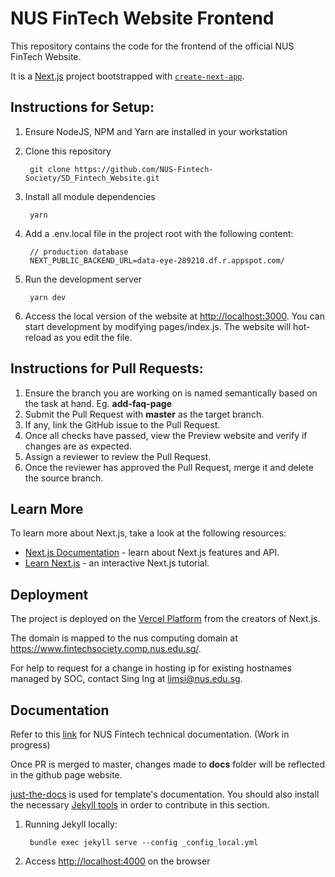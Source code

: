 # NUS FinTech Website Frontend

This repository contains the code for the frontend of the official NUS FinTech Website.

It is a [Next.js](https://nextjs.org/) project bootstrapped with [`create-next-app`](https://github.com/vercel/next.js/tree/canary/packages/create-next-app).

## Instructions for Setup:
1. Ensure NodeJS, NPM and Yarn are installed in your workstation
2. Clone this repository
  
        git clone https://github.com/NUS-Fintech-Society/SD_Fintech_Website.git

3. Install all module dependencies

        yarn
    
4. Add a .env.local file in the project root with the following content:

        // production database
        NEXT_PUBLIC_BACKEND_URL=data-eye-289210.df.r.appspot.com/

5. Run the development server

        yarn dev

6. Access the local version of the website at [http://localhost:3000](http://localhost:3000). You can start development by modifying pages/index.js. The website will hot-reload as you edit the file.

## Instructions for Pull Requests:
1. Ensure the branch you are working on is named semantically based on the task at hand. Eg. **add-faq-page**
2. Submit the Pull Request with **master** as the target branch.
3. If any, link the GitHub issue to the Pull Request.
4. Once all checks have passed, view the Preview website and verify if changes are as expected.
5. Assign a reviewer to review the Pull Request.
6. Once the reviewer has approved the Pull Request, merge it and delete the source branch.

## Learn More

To learn more about Next.js, take a look at the following resources:

- [Next.js Documentation](https://nextjs.org/docs) - learn about Next.js features and API.
- [Learn Next.js](https://nextjs.org/learn) - an interactive Next.js tutorial.

## Deployment

The project is deployed on the [Vercel Platform](https://vercel.com/import?utm_medium=default-template&filter=next.js&utm_source=create-next-app&utm_campaign=create-next-app-readme) from the creators of Next.js.

The domain is mapped to the nus computing domain at https://www.fintechsociety.comp.nus.edu.sg/.

For help to request for a change in hosting ip for existing hostnames managed by SOC, contact Sing Ing at limsi@nus.edu.sg.

## Documentation

Refer to this [link](https://nus-fintech-society.github.io/SD_Fintech_Website/) for NUS Fintech technical documentation. (Work in progress)

Once PR is merged to master, changes made to **docs** folder will be reflected in the github page website.

[just-the-docs](https://github.com/pmarsceill/just-the-docs) is used for template's documentation. You should also install the necessary [Jekyll tools](https://jekyllrb.com/docs/configuration/) in order to contribute in this section.

1. Running Jekyll locally:
  
        bundle exec jekyll serve --config _config_local.yml

2. Access [http://localhost:4000](http://localhost:4000) on the browser